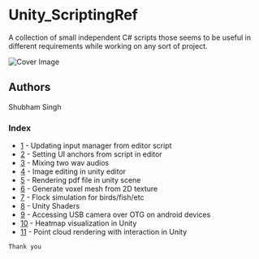 # Unity_ScriptingRef

A collection of small independent C# scripts those seems to be useful in different requirements while working on any sort of project.

![Cover Image](https://github.com/nfynt/Unity_ScriptingRef/blob/master/intropic2.jpg?raw=true)

## Authors
Shubham Singh

### Index
* [1](https://github.com/nfynt/Unity_ScriptingRef/blob/master/EditorUtility.cs) - Updating input manager from editor script
* [2](https://github.com/nfynt/Unity_ScriptingRef/blob/master/Random/AnchorToolsEditor.cs) - Setting UI anchors from script in editor
* [3](https://github.com/nfynt/Unity_ScriptingRef/blob/master/WaveMixer.cs) - Mixing two wav audios
* [4](https://github.com/nfynt/Unity_ScriptingRef/blob/master/ImageEditing/) - Image editing in unity editor
* [5](https://github.com/nfynt/Unity_ScriptingRef/blob/master/PdfReader/) - Rendering pdf file in unity scene
* [6](https://github.com/nfynt/Unity_ScriptingRef/blob/master/Random/CubesFromTexture.cs) - Generate voxel mesh from 2D texture
* [7](https://github.com/nfynt/Unity_ScriptingRef/blob/master/Flock_Sim) - Flock simulation for birds/fish/etc
* [8](https://github.com/nfynt/Unity_ScriptingRef/blob/master/Shaders) - Unity Shaders
* [9](https://github.com/nfynt/Unity_ScriptingRef/blob/master/UVC_Android_Unity_Camera/) - Accessing USB camera over OTG on android devices
* [10](https://github.com/nfynt/Unity_ScriptingRef/blob/master/Shaders/Heatmaps/) - Heatmap visualization in Unity
* [11](https://github.com/nfynt/Unity_ScriptingRef/blob/master/ECS/PointCloudRendering/) - Point cloud rendering with interaction in Unity

```
Thank you
```

